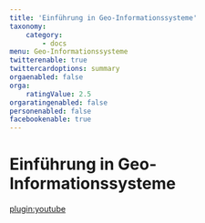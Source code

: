 ```yaml
---
title: 'Einführung in Geo-Informationssysteme'
taxonomy:
    category:
        - docs
menu: Geo-Informationssysteme
twitterenable: true
twittercardoptions: summary
orgaenabled: false
orga:
    ratingValue: 2.5
orgaratingenabled: false
personenabled: false
facebookenable: true
---
```


# Einführung in Geo-Informationssysteme

[plugin:youtube](https://youtu.be/BEttcbmRMvE)